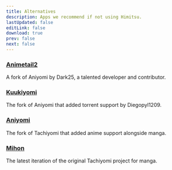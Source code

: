 ```yaml
---
title: Alternatives
description: Apps we recommend if not using Himitsu.
lastUpdated: false
editLink: false
download: true
prev: false
next: false
---
```


### [Animetail2](https://github.com/Dark25/Animetail2)
A fork of Aniyomi by Dark25, a talented developer and contributor.

### [Kuukiyomi](https://aniyomi.org/forks/Kuukiyomi/)
The fork of Aniyomi that added torrent support by Diegopyl1209.

### [Aniyomi](https://aniyomi.org/)
The fork of Tachiyomi that added anime support alongside manga.

### [Mihon](https://mihon.app/)
The latest iteration of the original Tachiyomi project for manga.